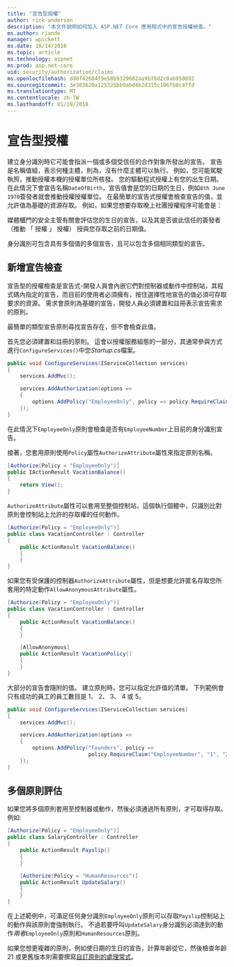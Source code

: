 ```yaml
---
title: "宣告型授權"
author: rick-anderson
description: "本文件說明如何加入 ASP.NET Core 應用程式中的宣告授權檢查。"
ms.author: riande
manager: wpickett
ms.date: 10/14/2016
ms.topic: article
ms.technology: aspnet
ms.prod: asp.net-core
uid: security/authorization/claims
ms.openlocfilehash: dd8f42684f9e58b9329602aa9b70d2c0ab950892
ms.sourcegitcommit: 3e303620a125325bb9abd4b2d315c106fb8c47fd
ms.translationtype: MT
ms.contentlocale: zh-TW
ms.lasthandoff: 01/19/2018
---
```

# <a name="claims-based-authorization"></a>宣告型授權

<a name="security-authorization-claims-based"></a>

建立身分識別時它可能會指派一個或多個受信任的合作對象所發出的宣告。 宣告是名稱值組，表示何種主體，則為，沒有什麼主體可以執行。 例如，您可能駕駛執照，推動授權本機的授權單位所核發。 您的驅動程式授權上有您的出生日期。 在此情況下會宣告名稱`DateOfBirth`，宣告值會是您的日期的生日，例如`8th June 1970`簽發者就會推動授權授權單位。 在最簡單的宣告式授權會檢查宣告的值，並允許值為基礎的資源存取。 例如，如果您想要存取晚上社團授權程序可能會是：

媒體櫃門的安全主管有關會評估您的生日的宣告，以及其是否彼此信任的簽發者 （推動 「 授權 」 授權） 授與您存取之前的日期值。

身分識別可包含具有多個值的多個宣告，且可以包含多個相同類型的宣告。

## <a name="adding-claims-checks"></a>新增宣告檢查

宣告型的授權檢查是宣告式-開發人員會內嵌它們對控制器或動作中控制站，其程式碼內指定的宣告，而目前的使用者必須擁有，按住選擇性地宣告的值必須可存取要求的資源。 需求會原則為基礎的宣告，開發人員必須建置和註冊表示宣告需求的原則。

最簡單的類型宣告原則尋找宣告存在，但不會檢查此值。

首先您必須建置和註冊的原則。 這會以授權服務組態的一部分，其通常參與方式進行`ConfigureServices()`中您*Startup.cs*檔案。

```csharp
public void ConfigureServices(IServiceCollection services)
{
    services.AddMvc();

    services.AddAuthorization(options =>
    {
        options.AddPolicy("EmployeeOnly", policy => policy.RequireClaim("EmployeeNumber"));
    });
}
```

在此情況下`EmployeeOnly`原則會檢查是否有`EmployeeNumber`上目前的身分識別宣告。

接著，您套用原則使用`Policy`屬性`AuthorizeAttribute`屬性來指定原則名稱。

```csharp
[Authorize(Policy = "EmployeeOnly")]
public IActionResult VacationBalance()
{
    return View();
}
```

`AuthorizeAttribute`屬性可以套用至整個控制站，這個執行個體中，只識別比對原則會控制站上允許的存取權的任何動作。

```csharp
[Authorize(Policy = "EmployeeOnly")]
public class VacationController : Controller
{
    public ActionResult VacationBalance()
    {
    }
}
```

如果您有受保護的控制器`AuthorizeAttribute`屬性，但是想要允許匿名存取您所套用的特定動作`AllowAnonymousAttribute`屬性。

```csharp
[Authorize(Policy = "EmployeeOnly")]
public class VacationController : Controller
{
    public ActionResult VacationBalance()
    {
    }

    [AllowAnonymous]
    public ActionResult VacationPolicy()
    {
    }
}
```

大部分的宣告會隨附的值。 建立原則時，您可以指定允許值的清單。 下列範例會只有成功的員工的員工數目是 1、 2、 3、 4 或 5。

```csharp
public void ConfigureServices(IServiceCollection services)
{
    services.AddMvc();

    services.AddAuthorization(options =>
    {
        options.AddPolicy("Founders", policy =>
                          policy.RequireClaim("EmployeeNumber", "1", "2", "3", "4", "5"));
    });
}
```

## <a name="multiple-policy-evaluation"></a>多個原則評估

如果您將多個原則套用至控制器或動作，然後必須通過所有原則，才可取得存取。 例如: 

```csharp
[Authorize(Policy = "EmployeeOnly")]
public class SalaryController : Controller
{
    public ActionResult Payslip()
    {
    }

    [Authorize(Policy = "HumanResources")]
    public ActionResult UpdateSalary()
    {
    }
}
```

在上述範例中，可滿足任何身分識別`EmployeeOnly`原則可以存取`Payslip`控制站上的動作與該原則會強制執行。 不過若要呼叫`UpdateSalary`身分識別必須達到的動作*兩者*`EmployeeOnly`原則和`HumanResources`原則。

如果您想更複雜的原則，例如使日期的生日的宣告，計算年齡從它，然後檢查年齡 21 或更舊版本則需要撰寫[自訂原則的處理常式](policies.md)。

